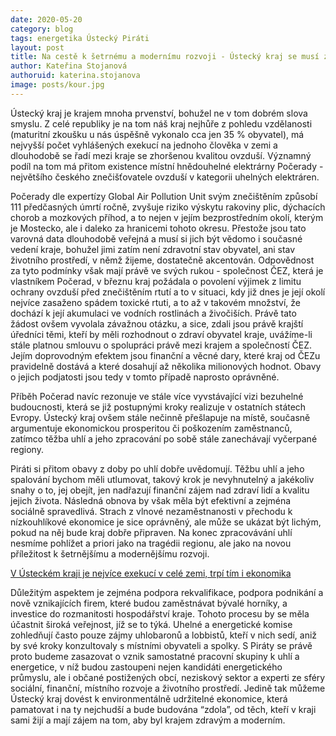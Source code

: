 ```yaml
---
date: 2020-05-20
category: blog
tags: energetika Ústecký Piráti
layout: post
title: Na cestě k šetrnému a modernímu rozvoji - Ústecký kraj se musí změnit.
author: Kateřina Stojanová
authoruid: katerina.stojanova
image: posts/kour.jpg
---
```


Ústecký kraj je krajem mnoha prvenství, bohužel ne v tom dobrém slova smyslu. Z celé republiky je na tom náš kraj nejhůře z pohledu vzdělanosti (maturitní zkoušku u nás úspěšně vykonalo cca jen 35 % obyvatel), má nejvyšší počet vyhlášených exekucí na jednoho člověka v zemi a dlouhodobě se řadí mezi kraje se zhoršenou kvalitou ovzduší. Významný podíl na tom má přitom existence místní hnědouhelné elektrárny Počerady - největšího českého znečišťovatele ovzduší v kategorii uhelných elektráren.

Počerady dle expertízy Global Air Pollution Unit svým znečištěním způsobí 111 předčasných úmrtí ročně, zvyšuje riziko výskytu rakoviny plic, dýchacích chorob a mozkových příhod, a to nejen v jejím bezprostředním okolí, kterým je Mostecko, ale i daleko za hranicemi tohoto okresu. Přestože jsou tato varovná data dlouhodobě veřejná a musí si jich být vědomo i současné vedení kraje, bohužel jimi zatím není zdravotní stav obyvatel, ani stav životního prostředí, v němž žijeme, dostatečně akcentován. Odpovědnost za tyto podmínky však mají právě ve svých rukou - společnost ČEZ, která je vlastníkem Počerad, v březnu kraj požádala o povolení výjimek z limitu ochrany ovzduší před znečištěním rtutí a to v situaci, kdy již dnes je její okolí nejvíce zasaženo spádem toxické rtuti, a to až v takovém množství, že dochází k její akumulaci ve vodních rostlinách a živočiších. Právě tato žádost ovšem vyvolala závažnou otázku, a sice, zdali jsou právě krajští úředníci těmi, kteří by měli rozhodnout o zdraví obyvatel kraje, uvážíme-li stále platnou smlouvu o spolupráci právě mezi krajem a společností ČEZ. Jejím doprovodným efektem jsou finanční a věcné dary, které kraj od ČEZu pravidelně dostává a které dosahují až několika milionových hodnot. Obavy o jejich podjatosti jsou tedy v tomto případě naprosto oprávněné.

Příběh Počerad navíc rezonuje ve stále více vyvstávající vizi bezuhelné budoucnosti, která se již postupnými kroky realizuje v ostatních státech Evropy. Ústecký kraj ovšem stále nečinně přešlapuje na místě, současně argumentuje ekonomickou prosperitou či poškozením zaměstnanců, zatímco těžba uhlí a jeho zpracování po sobě stále zanechávají vyčerpané regiony.

Piráti si přitom obavy z doby po uhlí dobře uvědomují. Těžbu uhlí a jeho spalování bychom měli utlumovat, takový krok je nevyhnutelný a jakékoliv snahy o to, jej obejít, jen nadřazují finanční zájem nad zdraví lidí a kvalitu jejich života. Následná obnova by však měla být efektivní a zejména sociálně spravedlivá. Strach z vlnové nezaměstnanosti v přechodu k nízkouhlíkové ekonomice je sice oprávněný, ale může se ukázat být lichým, pokud na něj bude kraj dobře připraven. Na konec zpracovávání uhlí nesmíme pohlížet a priori jako na tragédii regionu, ale jako na novou příležitost k šetrnějšímu a modernějšímu rozvoji. 

[V Ústeckém kraji je nejvíce exekucí v celé zemi, trpí tím i ekonomika](https://www.idnes.cz/usti/zpravy/exekuce-ustecky-kraj-ekonomka-zadluzeni-dluhova-past-mapa-exekuci-socialne-vyloucena-lokalita-exekut.A190221_459024_usti-zpravy_pakr)

Důležitým aspektem je zejména podpora rekvalifikace, podpora podnikání a nově vznikajících firem, které budou zaměstnávat bývalé horníky, a investice do rozmanitosti hospodářství kraje. Tohoto procesu by se měla účastnit široká veřejnost, jíž se to týká. Uhelné a energetické komise zohledňují často pouze zájmy uhlobaronů a lobbistů, kteří v nich sedí, aniž by své kroky konzultovaly s místními obyvateli a spolky. S Piráty se právě proto budeme zasazovat o vznik samostatné pracovní skupiny k uhlí a energetice, v níž budou zastoupeni nejen kandidáti energetického průmyslu, ale i občané postižených obcí, neziskový sektor a experti ze sféry sociální, finanční, místního rozvoje a životního prostředí. Jedině tak můžeme Ústecký kraj dovést k environmentálně udržitelné ekonomice, která pamatovat i na ty nejchudší a bude budována “zdola”, od těch, kteří v kraji sami žijí a mají zájem na tom, aby byl krajem zdravým a moderním. 
